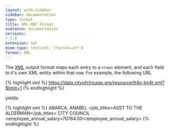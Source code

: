 ```yaml
---
layout: with-sidebar
sidebar: documentation
type: format
title: XML-RDF Format
audience: documentation
versions:
- 2.0
extension: xml
mime-type: text/xml; charset=utf-8
format: XML
---
```


The [XML](https://en.wikipedia.org/wiki/XML) output format maps each entry to a `<row>` element, and each field to it's own XML entity within that row. For example, the following URL

{% highlight xml %}
https://data.cityofchicago.org/resource/tt4n-kn4t.xml?$limit=1
{% endhighlight %}

yields:

{% highlight xml %}
<response>
  <rows>
    <row _id="row-iy9i-gz3f~gx4b" _uuid="00000000-0000-0000-F9F8-BACC14F5A1AA" _position="0" _address="http://data.cityofchicago.org/resource/tt4n-kn4t/row-iy9i-gz3f~gx4b">
      <name>ABARCA,  ANABEL</name>
      <job_titles>ASST TO THE ALDERMAN</job_titles>
      <department>CITY COUNCIL</department>
      <employee_annual_salary>70764.00</employee_annual_salary>
    </row>
  </rows>
</response>
{% endhighlight %}
